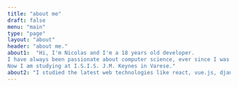 ```yaml
---
title: "about me"
draft: false
menu: "main"
type: "page"
layout: "about"
header: "about me."
about1:  "Hi, I'm Nicolas and I'm a 18 years old developer.
I have always been passionate about computer science, ever since I was a child, I tried the historic Atari 2600, and love broke out.
Now I am studying at I.S.I.S. J.M. Keynes in Varese."
about2: "I studied the latest web technologies like react, vue.js, django, node.js, express.js, flask and others. While in the desktop environment I am still studying C ++ with the Qt library, C # and python. Lately I've also been entering the world of mobile, with java, react-native and flutter."
---
```


